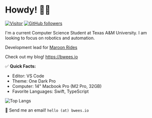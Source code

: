 # Howdy! 👋🏻

[![Visitor](https://visitor-badge.laobi.icu/badge?page_id=bwees.bwees)](https://github.com/bwees) [![GitHub followers](https://img.shields.io/github/followers/bwees.svg?style=social&label=Follow)](https://github.com/bwees?tab=followers)

I'm a current Computer Science Student at Texas A&M University. I am looking to focus on robotics and automation.

Development lead for [Maroon Rides](https://github.com/Maroon-Rides)

Check out my blog! https://bwees.io

✅ **Quick Facts:**
- Editor: VS Code
- Theme: One Dark Pro
- Computer: 14" Macbook Pro (M2 Pro, 32GB)
- Favorite Languages: Swift, TypeScript

![Top Langs](https://github-readme-stats.vercel.app/api/top-langs/?username=bwees&layout=compact&hide=css,c,jupyter%20notebook,assembly&theme=one_dark_pro)

📨 Send me an email! `hello (at) bwees.io`
